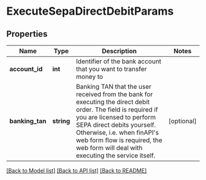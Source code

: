 # ExecuteSepaDirectDebitParams

## Properties
Name | Type | Description | Notes
------------ | ------------- | ------------- | -------------
**account_id** | **int** | Identifier of the bank account that you want to transfer money to | 
**banking_tan** | **string** | Banking TAN that the user received from the bank for executing the direct debit order. The field is required if you are licensed to perform SEPA direct debits yourself. Otherwise, i.e. when finAPI&#39;s web form flow is required, the web form will deal with executing the service itself. | [optional] 

[[Back to Model list]](../README.md#documentation-for-models) [[Back to API list]](../README.md#documentation-for-api-endpoints) [[Back to README]](../README.md)


